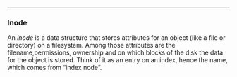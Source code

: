 
---
### Inode

An _inode_ is a data structure that stores attributes for an object (like a file or directory) on a filesystem. Among those attributes are the filename,permissions, ownership and on which blocks of the disk the data for the object is stored. Think of it as an entry on an index, hence the name, which comes from “index node”.
